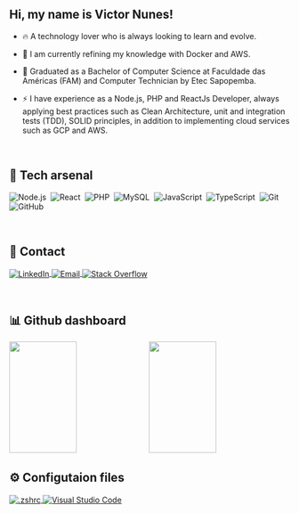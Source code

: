 ## Hi, my name is Victor Nunes!

- 🔥 A technology lover who is always looking to learn and evolve.

- 🔭 I am currently refining my knowledge with Docker and AWS.

- 📖 Graduated as a Bachelor of Computer Science at Faculdade das Américas (FAM) and Computer Technician by Etec Sapopemba.

- ⚡ I have experience as a Node.js, PHP and ReactJs Developer, always applying best practices such as Clean Architecture, unit and integration tests (TDD), SOLID principles, in addition to implementing cloud services such as GCP and AWS.

<br>

## 🧪 Tech arsenal

![Node.js](https://img.shields.io/badge/-Node.js-202323?style=flat&logo=node.js)&nbsp;
![React](https://img.shields.io/badge/-React-202323?style=flat&logo=react)&nbsp;
![PHP](https://img.shields.io/badge/-PHP-202323?style=flat&logo=php)&nbsp;
![MySQL](https://img.shields.io/badge/-MySQL-202323?style=flat&logo=mysql)&nbsp;
![JavaScript](https://img.shields.io/badge/-JavaScript-202323?style=flat&logo=javascript)&nbsp;
![TypeScript](https://img.shields.io/badge/-TypeScript-202323?style=flat&logo=typescript)&nbsp;
![Git](https://img.shields.io/badge/-Git-202323?style=flat&logo=git)&nbsp;
![GitHub](https://img.shields.io/badge/-GitHub-202323?style=flat&logo=github)&nbsp;

<br>

## 🎯 Contact

<p align="left">
    <a href="https://www.linkedin.com/in/victornfb/" target="_blank">
        <img align="center" src="https://img.shields.io/badge/-LinkedIn-202323?style=flat&logo=linkedin&logoColor=blue" alt="LinkedIn"/>
    </a>
    <a href="mailto:victornfb@outlook.com" target="_blank">
      <img align="center" src="https://img.shields.io/badge/-Email-202323?style=flat&logo=microsoft-outlook&logoColor=blue" alt="Email"/>  
    </a>
    <a href="https://stackoverflow.com/users/14765667/victornfb" target="_blank">
      <img align="center" src="https://img.shields.io/badge/-Stack Overflow-202323?style=flat&logo=stackoverflow" alt="Stack Overflow"/>  
    </a>
</p>

<br>

## 📊 Github dashboard

<p align="left">
    <img width="49%" height="200em" style="display: inline-block;" src="https://github-readme-stats.vercel.app/api/top-langs/?username=Victornfb&layout=compact" />
    <img width="49%" height="200em" style="display: inline-block;" src="https://github-readme-stats.vercel.app/api?username=Victornfb&show_icons=true&count_private=true" />
</p>

## ⚙️ Configutaion files

<p align="left">
    <a href="https://gist.githubusercontent.com/Victornfb/4dfbfe030d44cf128d35c1b53cf566aa/raw/d2b76142b3cd16e3b4f29df347902ae63f88c5e9/.zshrc" target="_blank">
        <img align="center" src="https://img.shields.io/badge/-.zshrc-202323?style=flat&logo=PowerShell&logoColor=ffffff" alt=".zshrc"/>
    </a>
    <a href="https://gist.githubusercontent.com/Victornfb/4dfbfe030d44cf128d35c1b53cf566aa/raw/788fb1f21005bd92fa2140a7373e46b4e35483c4/settings.json" target="_blank">
        <img align="center" src="https://img.shields.io/badge/-settings.json-202323?style=flat&logo=VisualStudioCode&logoColor=007ACC" alt="Visual Studio Code"/>
    </a>
</p>
